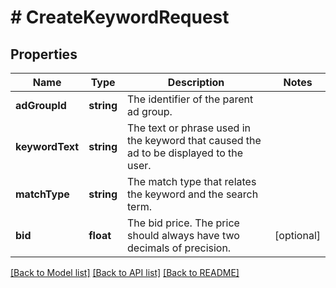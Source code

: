 # # CreateKeywordRequest

## Properties

Name | Type | Description | Notes
------------ | ------------- | ------------- | -------------
**adGroupId** | **string** | The identifier of the parent ad group. |
**keywordText** | **string** | The text or phrase used in the keyword that caused the ad to be displayed to the user. |
**matchType** | **string** | The match type that relates the keyword and the search term. |
**bid** | **float** | The bid price. The price should always have two decimals of precision. | [optional]

[[Back to Model list]](../../README.md#models) [[Back to API list]](../../README.md#endpoints) [[Back to README]](../../README.md)
